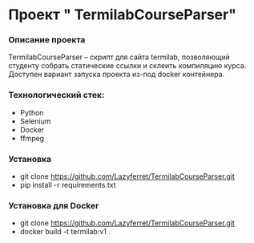 # Проект " TermilabCourseParser"

### Описание проекта
TermilabCourseParser – скрипт для сайта termilab, позволяющий студенту собрать статические ссылки и склеить компиляцию курса.
Доступен вариант запуска проекта из-под docker контейнера.

### Технологический стек:
- Python
- Selenium
- Docker
- ffmpeg

### Установка
- git clone https://github.com/Lazyferret/TermilabCourseParser.git
- pip install -r requirements.txt

### Установка для Docker
- git clone https://github.com/Lazyferret/TermilabCourseParser.git
- docker build -t termilab:v1 .
